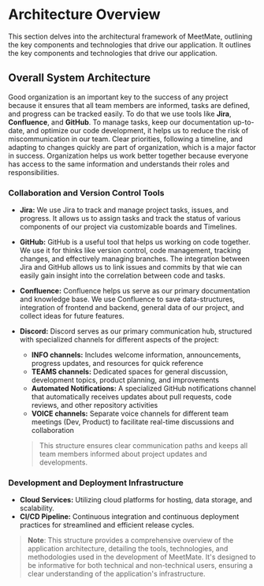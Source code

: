 # Architecture Overview

This section delves into the architectural framework of MeetMate, outlining the key components and technologies that drive our application. It outlines the key components and technologies that drive our application. 

## **Overall System Architecture**

Good organization is an important key to the success of any project because it ensures that all team members are informed, tasks are defined, and progress can be tracked easily.
To do that we use tools like **Jira**, **Confluence**, and **GitHub**. 
To manage tasks, keep our documentation up-to-date, and optimize our code development, it helps us to reduce the risk of miscommunication in our team.
Clear priorities, following a timeline, and adapting to changes quickly are part of organization, which is a major factor in success. 
Organization helps us work better together because everyone has access to the same information and understands their roles and responsibilities.

### **Collaboration and Version Control Tools**

- **Jira:**  We use Jira to track and manage project tasks, issues, and progress. It allows us to assign tasks and track the status of various components of our project via customizable boards and Timelines.

- **GitHub:** GitHub is a useful tool that helps us working on code together. 
We use it for thinks like version control, code management, tracking changes, and effectively managing branches. 
The integration between Jira and GitHub allows us to link issues and commits by that wie can easily gain insight into the correlation between code and tasks.

- **Confluence:** Confluence helps us serve as our primary documentation and knowledge base.
We use Confluence to save data-structures, integration of frontend and backend, general data of our project, and collect ideas for future features. 

- **Discord:** Discord serves as our primary communication hub, structured with specialized channels for different aspects of the project:
    - **INFO channels:** Includes welcome information, announcements, progress updates, and resources for quick reference
    - **TEAMS channels:** Dedicated spaces for general discussion, development topics, product planning, and improvements
    - **Automated Notifications:** A specialized GitHub notifications channel that automatically receives updates about pull requests, code reviews, and other repository activities
    - **VOICE channels:** Separate voice channels for different team meetings (Dev, Product) to facilitate real-time discussions and collaboration <br/>
  
    > This structure ensures clear communication paths and keeps all team members informed about project updates and developments.


### **Development and Deployment Infrastructure**

- **Cloud Services:** Utilizing cloud platforms for hosting, data storage, and scalability.
- **CI/CD Pipeline:** Continuous integration and continuous deployment practices for streamlined and efficient release cycles.

> **Note**: This structure provides a comprehensive overview of the application architecture, detailing the tools, technologies, and methodologies used in the development of MeetMate. It's designed to be informative for both technical and non-technical users, ensuring a clear understanding of the application's infrastructure.
